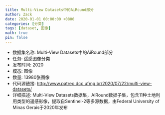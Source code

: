 ```yaml
---
title: Multi-View Datasets中的AiRound部分
author: Zack
date: 2020-01-01 00:00:00 +0800
categories: [分类]
tags: [dataset, 图像]
math: true
pin: false
---
```

- 数据集名称: Multi-View Datasets中的AiRound部分
- 任务: 遥感图像分类
- 发布时间: 2020
- 模态: 图像
- 数量: 13980张图像
- 代码源链接: http://www.patreo.dcc.ufmg.br/2020/07/22/multi-view-datasets/
- 详细描述: Multi-View Datasets数据集，AiRound数据子集，包含11种土地利用类型的遥感影像，提取自Sentinel-2等多源数据，由Federal University of Minas Gerais于2020年发布
